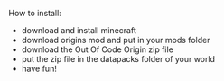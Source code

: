 How to install:
- download and install minecraft
- download origins mod and put in your mods folder
- download the Out Of Code Origin zip file
- put the zip file in the datapacks folder of your world
- have fun!
